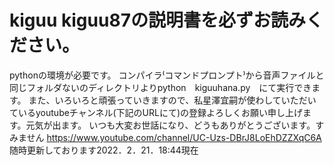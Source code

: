 # kiguu kiguu87の説明書を必ずお読みください。
pythonの環境が必要です。
コンパイラ⁽コマンドプロンプト⁾から音声ファイルと同じフォルダないのディレクトリよりpython　kiguuhana.py　にて実行できます。
また、いろいろと頑張っていきますので、私星澤宜嗣が使わしていただいているyoutubeチャンネル(下記のURLにて)の登録よろしくお願い申し上げます。元気が出ます。
いつも大変お世話になり、どうもありがとうございます。すみません
https://www.youtube.com/channel/UC-Uzs-DBrJ8LoEhDZZXqC6A
随時更新しております2022．2．21．18:44現在
